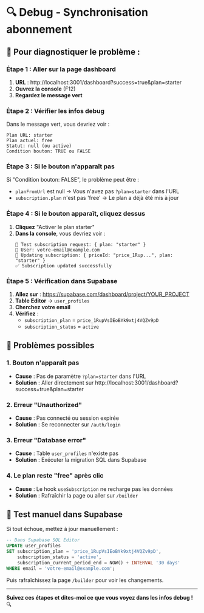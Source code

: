 # 🔍 Debug - Synchronisation abonnement

## 🎯 Pour diagnostiquer le problème :

### Étape 1 : Aller sur la page dashboard

1. **URL** : http://localhost:3001/dashboard?success=true&plan=starter
2. **Ouvrez la console** (F12)
3. **Regardez le message vert**

### Étape 2 : Vérifier les infos debug

Dans le message vert, vous devriez voir :
```
Plan URL: starter
Plan actuel: free
Statut: null (ou active)
Condition bouton: TRUE ou FALSE
```

### Étape 3 : Si le bouton n'apparaît pas

Si "Condition bouton: FALSE", le problème peut être :
- `planFromUrl` est null → Vous n'avez pas `?plan=starter` dans l'URL
- `subscription.plan` n'est pas 'free' → Le plan a déjà été mis à jour

### Étape 4 : Si le bouton apparaît, cliquez dessus

1. **Cliquez** "Activer le plan starter"
2. **Dans la console**, vous devriez voir :
   ```
   🔄 Test subscription request: { plan: "starter" }
   👤 User: votre-email@example.com
   💾 Updating subscription: { priceId: "price_1Rup...", plan: "starter" }
   ✅ Subscription updated successfully
   ```

### Étape 5 : Vérification dans Supabase

1. **Allez sur** : https://supabase.com/dashboard/project/YOUR_PROJECT
2. **Table Editor** → `user_profiles`
3. **Cherchez votre email**
4. **Vérifiez** :
   - `subscription_plan` = `price_1RupVsIEoBYk9xtj4VQZv9pD`
   - `subscription_status` = `active`

## 🐛 Problèmes possibles

### 1. Bouton n'apparaît pas
- **Cause** : Pas de paramètre `?plan=starter` dans l'URL
- **Solution** : Aller directement sur http://localhost:3001/dashboard?success=true&plan=starter

### 2. Erreur "Unauthorized"
- **Cause** : Pas connecté ou session expirée
- **Solution** : Se reconnecter sur `/auth/login`

### 3. Erreur "Database error"
- **Cause** : Table `user_profiles` n'existe pas
- **Solution** : Exécuter la migration SQL dans Supabase

### 4. Le plan reste "free" après clic
- **Cause** : Le hook `useSubscription` ne recharge pas les données
- **Solution** : Rafraîchir la page ou aller sur `/builder`

## 🔧 Test manuel dans Supabase

Si tout échoue, mettez à jour manuellement :

```sql
-- Dans Supabase SQL Editor
UPDATE user_profiles 
SET subscription_plan = 'price_1RupVsIEoBYk9xtj4VQZv9pD',
    subscription_status = 'active',
    subscription_current_period_end = NOW() + INTERVAL '30 days'
WHERE email = 'votre-email@example.com';
```

Puis rafraîchissez la page `/builder` pour voir les changements.

---

**Suivez ces étapes et dites-moi ce que vous voyez dans les infos debug !** 🔍